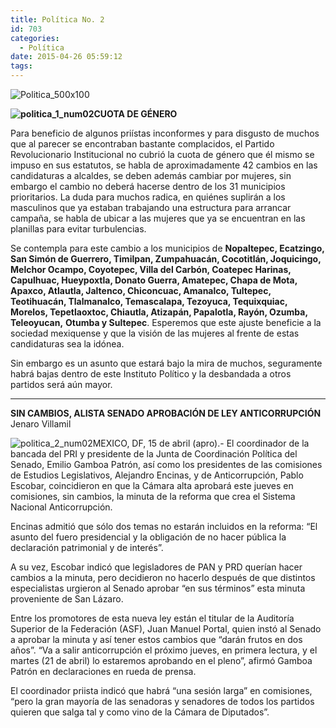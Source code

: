 ```yaml
---
title: Política No. 2
id: 703
categories:
  - Política
date: 2015-04-26 05:59:12
tags:
---
```


![Politica_500x100](http://www.laredsemanario.com/wp-content/uploads/2015/04/Politica_500x100.png)

**![politica_1_num02](http://www.laredsemanario.com/wp-content/uploads/2015/04/politica_1_num02.jpg)CUOTA DE GÉNERO**

Para beneficio de algunos priístas inconformes y para disgusto de muchos que al parecer se encontraban bastante complacidos, el Partido Revolucionario Institucional no cubrió la cuota de género que él mismo se impuso en sus estatutos, se habla de aproximadamente 42 cambios en las candidaturas a alcaldes, se deben además cambiar por mujeres, sin embargo el cambio no deberá hacerse dentro de los 31 municipios prioritarios. La duda para muchos radica, en quiénes suplirán a los masculinos que ya estaban trabajando una estructura para arrancar campaña, se habla de ubicar a las mujeres que ya se encuentran en las planillas para evitar turbulencias.

Se contempla para este cambio a los municipios de **Nopaltepec, Ecatzingo, San Simón de Guerrero, Timilpan, Zumpahuacán, Cocotitlán, Joquicingo, Melchor Ocampo, Coyotepec, Villa del Carbón, Coatepec Harinas, Capulhuac, Hueypoxtla, Donato Guerra, Amatepec, Chapa de Mota, Apaxco, Atlautla, Jaltenco, Chiconcuac, Amanalco, Tultepec, Teotihuacán, Tlalmanalco, Temascalapa, Tezoyuca, Tequixquiac, Morelos, Tepetlaoxtoc, Chiautla, Atizapán, Papalotla, Rayón, Ozumba, Teleoyucan,** **Otumba y Sultepec**. Esperemos que este ajuste beneficie a la sociedad mexiquense y que la visión de las mujeres al frente de estas candidaturas sea la idónea.

Sin embargo es un asunto que estará bajo la mira de muchos, seguramente habrá bajas dentro de este Instituto Político y la desbandada a otros partidos será aún mayor.

* * *

**SIN CAMBIOS, ALISTA SENADO APROBACIÓN DE LEY ANTICORRUPCIÓN**
Jenaro Villamil

![politica_2_num02](http://www.laredsemanario.com/wp-content/uploads/2015/04/politica_2_num02.jpg)MEXICO, DF, 15 de abril (apro).- El coordinador de la bancada del PRI y presidente de la Junta de Coordinación Política del Senado, Emilio Gamboa Patrón, así como los presidentes de las comisiones de Estudios Legislativos, Alejandro Encinas, y de Anticorrupción, Pablo Escobar, coincidieron en que la Cámara alta aprobará este jueves en comisiones, sin cambios, la minuta de la reforma que crea el Sistema Nacional Anticorrupción.

Encinas admitió que sólo dos temas no estarán incluidos en la reforma: “El asunto del fuero presidencial y la obligación de no hacer pública la declaración patrimonial y de interés”.

A su vez, Escobar indicó que legisladores de PAN y PRD querían hacer cambios a la minuta, pero decidieron no hacerlo después de que distintos especialistas urgieron al Senado aprobar “en sus términos” esta minuta proveniente de San Lázaro.

Entre los promotores de esta nueva ley están el titular de la Auditoría Superior de la Federación (ASF), Juan Manuel Portal, quien instó al Senado a aprobar la minuta y así tener estos cambios que “darán frutos en dos años”. “Va a salir anticorrupción el próximo jueves, en primera lectura, y el martes (21 de abril) lo estaremos aprobando en el pleno”, afirmó Gamboa Patrón en declaraciones en rueda de prensa.

El coordinador priista indicó que habrá “una sesión larga” en comisiones, “pero la gran mayoría de las senadoras y senadores de todos los partidos quieren que salga tal y como vino de la Cámara de Diputados”.